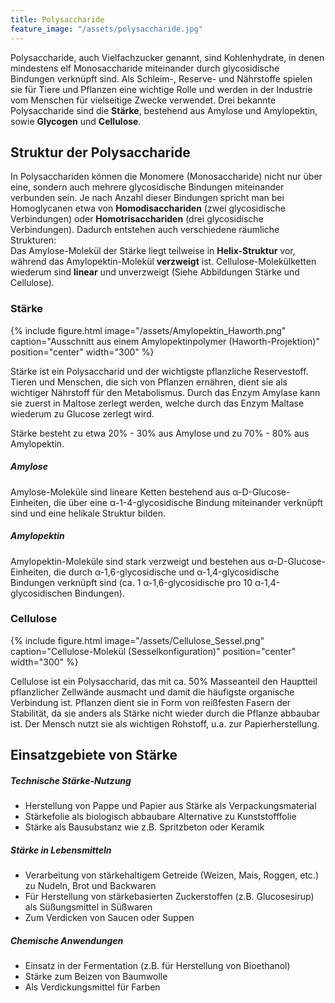 ```yaml
---
title: Polysaccharide
feature_image: "/assets/polysaccharide.jpg"
---
```


Polysaccharide, auch Vielfachzucker genannt, sind Kohlenhydrate, in denen mindestens elf Monosaccharide miteinander durch glycosidische Bindungen verknüpft sind. Als Schleim-, Reserve- und Nährstoffe spielen sie für Tiere und Pflanzen eine wichtige Rolle und werden in der Industrie vom Menschen
für vielseitige Zwecke verwendet. Drei bekannte Polysaccharide sind die **Stärke**, bestehend aus Amylose und Amylopektin, sowie **Glycogen** und **Cellulose**.

## Struktur der Polysaccharide
In Polysacchariden können die Monomere (Monosaccharide) nicht nur über eine, sondern auch mehrere glycosidische Bindungen miteinander verbunden sein. Je nach Anzahl dieser Bindungen spricht man bei Homoglycanen etwa von **Homodisacchariden** (zwei glycosidische Verbindungen) oder **Homotrisacchariden**
(drei glycosidische Verbindungen). Dadurch entstehen auch verschiedene räumliche Strukturen:  
Das Amylose-Molekül der Stärke liegt teilweise in **Helix-Struktur** vor, während das Amylopektin-Molekül **verzweigt** ist. Cellulose-Molekülketten wiederum sind **linear** und unverzweigt (Siehe Abbildungen Stärke und Cellulose).

### Stärke
{% include figure.html image="/assets/Amylopektin_Haworth.png" caption="Ausschnitt aus einem Amylopektinpolymer (Haworth-Projektion)" position="center" width="300" %}

Stärke ist ein Polysaccharid und der wichtigste pflanzliche Reservestoff. Tieren und Menschen, die sich von Pflanzen ernähren, dient sie als wichtiger Nährstoff für den Metabolismus. Durch das Enzym Amylase kann sie zuerst in Maltose zerlegt werden, welche durch das Enzym Maltase wiederum zu Glucose zerlegt wird.  

Stärke besteht zu etwa 20% - 30% aus Amylose und zu 70% - 80% aus Amylopektin.

##### Amylose
Amylose-Moleküle sind lineare Ketten bestehend aus α-D-Glucose-Einheiten, die über eine α-1-4-glycosidische Bindung miteinander verknüpft sind und eine helikale Struktur bilden.

##### Amylopektin
Amylopektin-Moleküle sind stark verzweigt und bestehen aus α-D-Glucose-Einheiten, die durch α-1,6-glycosidische und α-1,4-glycosidische Bindungen verknüpft sind (ca. 1 α-1,6-glycosidische pro 10 α-1,4-glycosidischen Bindungen).

### Cellulose
{% include figure.html image="/assets/Cellulose_Sessel.png" caption="Cellulose-Molekül (Sesselkonfiguration)" position="center" width="300" %}

Cellulose ist ein Polysaccharid, das mit ca. 50% Masseanteil den Hauptteil pflanzlicher Zellwände ausmacht und damit die häufigste organische Verbindung ist. Pflanzen dient sie in Form von reißfesten Fasern der Stabilität, da sie anders als Stärke nicht wieder durch die Pflanze abbaubar ist. Der Mensch nutzt sie als
wichtigen Rohstoff, u.a. zur Papierherstellung.

## Einsatzgebiete von Stärke
##### Technische Stärke-Nutzung
- Herstellung von Pappe und Papier aus Stärke als Verpackungsmaterial
- Stärkefolie als biologisch abbaubare Alternative zu Kunststofffolie
- Stärke als Bausubstanz wie z.B. Spritzbeton oder Keramik

##### Stärke in Lebensmitteln
- Verarbeitung von stärkehaltigem Getreide (Weizen, Mais, Roggen, etc.) zu Nudeln, Brot und Backwaren
- Für Herstellung von stärkebasierten Zuckerstoffen (z.B. Glucosesirup) als Süßungsmittel in Süßwaren
- Zum Verdicken von Saucen oder Suppen

##### Chemische Anwendungen
- Einsatz in der Fermentation (z.B. für Herstellung von Bioethanol)
- Stärke zum Beizen von Baumwolle
- Als Verdickungsmittel für Farben
